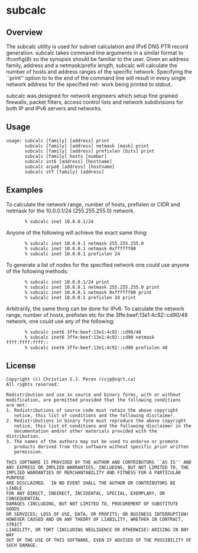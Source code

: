 # subcalc #

## Overview ##

The subcalc utility is used for subnet calculation and IPv6 DNS PTR
record generation.  subcalc takes command line arguments in a similar
format to ifconfig(8) so the synopsis should be familiar to the user.
Given an address family, address and a netmask/prefix length, subcalc
will calculate the number of hosts and address ranges of the specific
network. Specifying the ``print'' option to to the end of the command
line will result in every single network address for the specified net-
work being printed to stdout.

subcalc was designed for network engineers which setup fine grained firewalls, packet filters, access control lists and network subdivisions for both IP and IPv6 servers and networks.

## Usage ##

	usage: subcalc [family] [address] print
	       subcalc [family] [address] netmask [mask] print
	       subcalc [family] [address] prefixlen [bits] print
	       subcalc [family] hosts [number]
	       subcalc int6 [address] [hostname]
	       subcalc arpa6 [address] [hostname]
	       subcalc stf [family] [address]


## Examples ##

To calculate the network range, number of hosts, prefixlen or CIDR and netmask for the 10.0.0.1/24 (255.255.255.0) network.

           % subcalc inet 10.0.0.1/24

Anyone of the following will achieve the exact same thing:

           % subcalc inet 10.0.0.1 netmask 255.255.255.0
           % subcalc inet 10.0.0.1 netmask 0xffffff00
           % subcalc inet 10.0.0.1 prefixlen 24

To generate a list of nodes for the specified network one could use anyone of the following methods:

           % subcalc inet 10.0.0.1/24 print
           % subcalc inet 10.0.0.1 netmask 255.255.255.0 print
           % subcalc inet 10.0.0.1 netmask 0xffffff00 print
           % subcalc inet 10.0.0.1 prefixlen 24 print

Arbitrarily, the same thing can be done for IPv6. To calculate the network range, number of hosts, prefixlen etc for the 3ffe:beef:13e1:4c92::cd90/48 network, one could use any of the following:

           % subcalc inet6 3ffe:beef:13e1:4c92::cd90/48
           % subcalc inet6 3ffe:beef:13e1:4c92::cd90 netmask ffff:ffff:ffff::
           % subcalc inet6 3ffe:beef:13e1:4c92::cd90 prefixlen 48

## License ##

	Copyright (c) Christian S.J. Peron (csjp@sqrt.ca) 
	All rights reserved.

	Redistribution and use in source and binary forms, with or without
	modification, are permitted provided that the following conditions
	are met:
	1. Redistributions of source code must retain the above copyright
	   notice, this list of conditions and the following disclaimer.
	2. Redistributions in binary form must reproduce the above copyright
	   notice, this list of conditions and the following disclaimer in the
	   documentation and/or other materials provided with the distribution.
	3. The names of the authors may not be used to endorse or promote
	   products derived from this software without specific prior written
	   permission.

	THIS SOFTWARE IS PROVIDED BY THE AUTHOR AND CONTRIBUTORS ``AS IS'' AND
	ANY EXPRESS OR IMPLIED WARRANTIES, INCLUDING, BUT NOT LIMITED TO, THE
	IMPLIED WARRANTIES OF MERCHANTABILITY AND FITNESS FOR A PARTICULAR PURPOSE
	ARE DISCLAIMED.  IN NO EVENT SHALL THE AUTHOR OR CONTRIBUTORS BE LIABLE
	FOR ANY DIRECT, INDIRECT, INCIDENTAL, SPECIAL, EXEMPLARY, OR CONSEQUENTIAL
	DAMAGES (INCLUDING, BUT NOT LIMITED TO, PROCUREMENT OF SUBSTITUTE GOODS
	OR SERVICES; LOSS OF USE, DATA, OR PROFITS; OR BUSINESS INTERRUPTION)
	HOWEVER CAUSED AND ON ANY THEORY OF LIABILITY, WHETHER IN CONTRACT, STRICT
	LIABILITY, OR TORT (INCLUDING NEGLIGENCE OR OTHERWISE) ARISING IN ANY WAY
	OUT OF THE USE OF THIS SOFTWARE, EVEN IF ADVISED OF THE POSSIBILITY OF
	SUCH DAMAGE.
